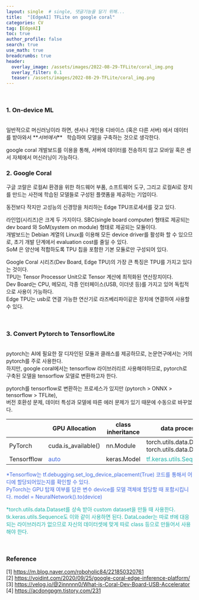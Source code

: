 ```yaml
---
layout: single  # single, 댓글기능을 달기 위해...
title:  "[EdgeAI] TFLite on google coral"
categories: CV
tag: [EdgeAI]
toc: true
author_profile: false
search: true
use_math: true
breadcrumbs: true
header:
  overlay_image: /assets/images/2022-08-29-TFLite/coral_img.png
  overlay_filter: 0.1
  teaser: /assets/images/2022-08-29-TFLite/coral_img.png
---
```

<br/>

### 1. On-device ML
<br/>
일반적으로 머신러닝이라 하면, 센서나 개인용 디바이스 (혹은 다른 서버) 에서 데이터를 받아와서 **<em>서버에서</em>** &nbsp; 학습하여 모델을 구축하는 것으로 생각한다. <br/>

google coral 개발보드를 이용을 통해, 서버에 데이터를 전송하지 않고 모바일 혹은 센서 자체에서 머신러닝이 가능하다. 



### 2. Google Coral

구글 코랄은 로컬AI 환경을 위한 하드웨어 부품, 소프트웨어 도구, 그리고 로컬AI로 장치를 만드는 사전에 학습된 모델들로 구성된 플랫폼을 제공하는 기업이다.

동전보다 작지만 고성능의 신경망을 처리하는 Edge TPU프로세서를 갖고 있다. 

<!-- ![coral_img](/assets/images/2022-08-29-TFLite/coral_img.png) -->

라인업(시리즈)은 크게 두 가지이다. SBC(single board computer) 형태로 제공되는 dev board 와 SoM(system on module) 형태로 제공되는 모듈이다. <br/>
개발보드는 Debian 계열의 Linux를 이용해 모든 device driver를 활성화 할 수 있으므로, 초기 개발 단계에서 evaluation cost를 줄일 수 있다. <br/>
SoM 은 양산에 적합하도록 TPU 칩을 포함한 기본 모듈로만 구성되어 있다. 

Google Coral 시리즈(Dev Board, Edge TPU)의 가장 큰 특징은 TPU를 가지고 있다는 것이다. <br/>
TPU는 Tensor Processor Unit으로 Tensor 계산에 최적화된 연산장치이다. <br/>
Dev Board는 CPU, 메모리, 각종 인터페이스(USB, 이더넷 등)를 가지고 있어 독립적으로 사용이 가능하다. <br/>
Edge TPU는 usb로 연결 가능한 연산기로 라즈베리파이같은 장치에 연결하여 사용할 수 있다.

 <br/>


### 3. Convert Pytorch to TensorflowLite
<br/>
pytorch는 AI에 필요한 잘 디자인된 모듈과 클래스를 제공하므로, 논문연구에서는 거의 pytorch를 주로 사용한다. <br/>
하지만, google coral에서는 tensorflow 라이브러리르 사용해야하므로, pytorch로 구축된 모델을 tensorflow 모델로 변환하고자 한다. <br/>

pytorch를 tensorflow로 변환하는 프로세스가 있지만 (pytorch > ONNX > tensorflow > TFLite), <br/>
버전 호환성 문제, 데이터 특성과 모델에 따른 에러 문제가 있기 때문에 수동으로 바꾸었다. <br/>

|        | GPU Allocation | class inheritance | data processing     | fully connected layer  | forward method  | model allocation     |
| ----------- | -----------| -----------| ----------- | ----------- | ---- | ---- |
| PyTorch | cuda.is_available()| nn.Module         | torch.utils.data.Dataset  <br/> torch.utils.data.DataLoader   | nn.Linear   | call()     | model.to()     |
| Tensorfflow | <span style="color:royalblue">auto</span>  | keras.Model  | <span style="color:lightseagreen">tf.keras.utils.Sequence</span>     | keras.layers.Dense     | forward()      | model()     |

<span style="color:royalblue">*Tensorflow는 tf.debugging.set_log_device_placement(True) 코드를 통해서
어디에 할당되어있는지를 확인할 수 있다. <br/>
PyTorch는 GPU 탑재 여부를 담은 변수 device를 모델 객체에 할당할 때 포함시킵니다. model = NeuralNetwork().to(device) </span> <br/>

<span style="color:lightseagreen">*torch.utils.data.Dataset를 상속 받아 custom dataset을 만들 때 사용한다. tk.keras.utils.Sequence도 이와 같이 사용하면 된다. DataLoader는 따로 tf에 대응되는 라이브러리가 없으므로 자신의 데이터셋에 맞게 따로 class 등으로 만들어서 사용해야 한다.</span>

<br/>

### Reference
[1] <https://m.blog.naver.com/roboholic84/221850320761> <br/>
[2] <https://voidint.com/2020/09/25/google-coral-edge-inference-platform/> <br/>
[3] <https://velog.io/@2innnnn0/What-is-Coral-Dev-Board-USB-Accelerator> <br/>
[4] <https://acdongpgm.tistory.com/231>  <br/>

<br/>

<br/>

